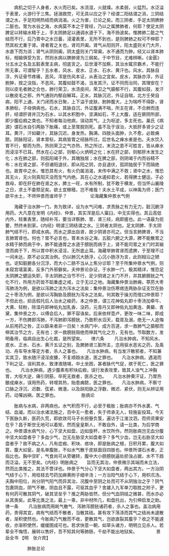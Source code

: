 <!-- { "loadSidebar": true } -->
　　病机之切于人身者，水火而已矣。水流湿，火就燥。水柔弱，火猛烈。水泛溢于表里，火游行于三焦。拯溺救焚，可无具以应之乎？经谓二阳结谓之消，三阴结谓之水，手足阳明热结而病消渴。火之为害，已论之矣。而三阴者，手足太阴脾肺二脏也。胃为水谷之海，水病莫不本之于胃经，乃以之属脾肺者，何耶？使足太阴脾足以转输水精于上，手太阴肺足以通调水道于下，海不扬波矣。惟脾肺二脏之气结而不行，后乃胃中之水日蓄，浸灌表里，无所不到也，是则脾肺之权可不伸耶？然其权尤重于肾。肾者胃之关也，肾司开阖。肾气从阳则开，阳太盛则关门大开，水直下而为消；肾气从阴则阖，阴太盛则关门常阖，水不通而为肿。经又以肾本肺标，相输俱受为言，然则水病以脾肺肾为三纲矣。于中节目，尤难辨晰。《金匮》分五水之名及五脏表里主病，彻底言之。后世漫不加察，其治水辄宗霸术，不能行所无事，可谓智乎？五水者，风水、皮水、正水、石水、黄汗也。风水，其脉自浮，外证骨节疼痛，恶风，浑是伤风本证，从表治之宜矣。皮水，其脉亦浮，外证胕肿，按之没指，不恶风，其腹如鼓不渴，当发其汗。证不同而治同，其理安在？则以皮毛者肺之合也，肺行荣卫，水渍皮间，荣卫之气膹郁不行，其腹如鼓，发汗以散皮毛之邪，外气通则内郁自解耳。正水，其脉沉迟，外证自喘，北方壬癸自病，阳不上通，关门闭而水日聚，上下溢于皮肤，胕肿腹大，上为喘呼不得卧，肾本肺标，子母俱病也。石水，其脉自沉，外证腹满不喘，所主在肾，不合肺而连肝，经谓肝肾并沉为石水，以其水积胞中，坚满如石，不上大腹，适在厥阴所部，即少腹疝瘕之类也。不知者每治他病，误动其气，上为呕逆，多主死也。巢氏《病源》谓石水自引两胁下胀痛，或上至胃脘则死。虽不及于误治，大抵肝多肾少之证耳。黄汗，汗如蘗汁，其脉沉迟，身发热，胸满，四肢头面肿，久不愈，必致痈脓。阴脉阳证，肾本胃标，其病皆胃之经脉所过，后世名之瘅水者是也。夫水饮入胃不行，郁而为热，热则荣卫之气亦热，热之所过，末流之患不可胜言，皆从瘅水而浸淫不已耳。然水在心之部，则郁心火炳明之化；水在肝之部，则郁肝木发生之化；水在肺之部，则孤阳竭于外，其魄独居；水在脾之部，则阴竭于内而谷精不布；水在肾之部，不但诸阳退伏，即从阳之阴，亦且退伏，孤阴独居于下而隔绝也。故胃中之水，惟恐其有火，有火仍属消渴，末传中满之不救；肾中之水，惟恐其无火，无火则真阳灭没而生气内绝。其在心之水遏抑君火，若得脾土健运，子必救母，即在肝在肺在肾之水，脾土一旺，水有所制，犹不敢于横发，但当怀山襄陵之日，求土不委颓足矣。欲土宜稼穑，岂不难哉！夫水土平成，以神禹为师；医门欲平水土，不师仲景而谁师乎？
　　　　　论海藏集仲景水气例

　　海藏于治水肿一门，务为致详，设为水气问难，求责脉之有力无力，脏沉腑浮用药。大凡意在发明《内经》、仲景，其实浑是后人窠臼，中无实得也。其云高低内外，轻重表里，随经补泻，要当详察肺、胃、肾三经，病即瘥也。此一语最为扼要，然终未到家。《内经》明谓三阴结谓之水。三阴者太阴也。足太阴脾、手太阴肺气结不行，即成水病。而水之源出自肾，故少阴肾亦司之。但当言肺脾肾，不当言肺胃肾也。何也？胃不必言也，胃本水谷之海，五脏六腑之大源，脾不能散胃之水精于肺而病于中，肺不能通胃之水道于膀胱而病于上，肾不能司胃之关门时其输泄而病于下，所以胃中积水浸淫，无所底止耳。海藏举肺胃肾而遗脾，于至理不过一间未达，原不必议其治例。仍以肺沉大肠浮，心沉小肠浮为言，此则相沿之陋也。讵知脏腑各分沉浮，而大小二肠不当从上焦分诊耶？至于所集仲景水气例，则未窥宫墙富美，反多门外邪僻矣。夫仲景论杂证，于水肿一门，极其精详，惟恐足太阴脾之健运失职，手太阴肺之治节不行，足少阴肾之关门不开，并其腑膀胱之气化不行，所用方药皆不蹈重虚之戒，立于无过之地。海藏集仲景治肺痈，葶苈大枣泻肺汤为例，是欲以泻肺之法为泻水之法矣；集仲景治伤寒痞连两胁杂证支饮在胁之十枣汤为例，是欲以泻胸胁及膀胱为泻水之法矣。何其敢于操刃而借口仲景耶？不但此也，抑且假托后人治水之峻药，本之仲景，谓三花神佑丸即十枣汤加牵牛、大黄、轻粉，除湿丹即神佑丸加乳香、没药，元青丹又即神佑丸加黄连、黄蘗、青黛，集仲景之方，以傅会后人，罪不容诛矣。后来依样壶卢，更改一味二味，即成一方，不伤脾即泻肺，不泻肺即泻膀胱，乃致积水滔天，载胥及溺，绝无一人追悔从前用药之咎，正以繇来者非一日矣！水病门中，成方百道，求一救肺气之膹郁而伸其治节之方，无有也；求一救膀胱阻绝而伸其气化之方，无有也。节取数方，发明备用，临病自出生心化裁，是所望矣。　　律六条
　　凡治水肿病，不知风水、皮水、正水、石水、黄汗五证之别，及脾肺肾三脏所主，恣用驱水恶劣之药，及禹功、舟车导水等定方者，杀人之事也。　　凡治水肿病，有当发汗散邪者，不知兼实其卫，致水随汗浸淫皮腠，不复顺趋水道，医之罪也。　　凡治水肿病，遇渴而下利之证，误利其水，致津液随竭，中土坐困，甚者脉代气促，摈于死亡，医之罪也。　　凡治水肿病，遇少腹素有积块疝瘕，误行发表攻里，致其人浊气上冲胸胃，大呕大逆，痛引阴筋，卒死无救者，医杀之也。　　凡治水肿黄汗证，乃胃热酿成瘅水，误用热药，转增其热，贻患痈脓，医之罪也。　　凡治水肿病，不察寸口脉之浮沉、迟数、弦紧、微濇，以及趺阳脉之浮数、微迟、紧伏，则无从辨证用药，动罹凶祸，医之罪也。
　　　　　胀病论

　　胀病与水病，非两病也。水气积而不行，必至于极胀；胀病亦不外水裹、气结、血凝。而以治水诸法施之，百中无一愈者，失于师承无人，轻施妄投耳。今天下医脉久断，医药久荒，即欲效司马子长担簦负笈，遍访于江淮汶泗，而师资果安在乎？昌于斯世无地可以着矩，然而皇皇斯人，不敢自外，请一比类，为后学商之。仲景谓水病气分，心下坚大如盘，边如旋杯，水饮所作。然则胀病岂无血分腹中坚大如盘者乎？多血少气，岂无左胁坚大如盘者乎？多气少血，岂无右胁坚大如盘者乎？故不病之人，凡有症瘕、积块、痞块，即是胀病之根，日积月累，腹大如箕，腹大如瓮，是名单腹胀，不似水气散于皮肤面目四肢也。仲景所谓石水者，正指比也。胸中空旷，气食尚可从旁辘转，腹中大小肠膀胱逼处瘀浊占据，水不下趋而泛溢，无不至矣。《内经》明胀病之　　旨而无其治，仲景微示其端而未立法，然而比类推之，其法不啻详也。仲景于气分心下坚大如盘者，两出其方。一方治阴气结于心下，用桂枝去芍药加麻黄附子细辛汤；一方治阳气结于心下，用枳朮汤。夫胸中阳位，尚分阴气阳气而异其治，况腹中至阴之处而可不从阴独治之乎？阴气包裹阴血，阴气不散，阴血且不露，可驱其血乎？舍雄入九军单刀取胜之附子，更有何药可散其阴气，破其坚垒乎？推之两胁皆然，但分气血阴结之微甚，而水亦必从其类矣。此等比类之法，最上一乘，非中材所几，和盘托出，为引伸启发之助。　　律一条
　　凡治胀病而用耗气散气、泻肺泻膀胱诸药者，杀人之事也。盖治病用药，贵得其宜，病有气结而不散者，当散其结。甚有攻下荡涤而其气之结尚未遽散者，渐积使然也。今胀病乃气散而不收，更散其气，岂欲直裂其腹乎？收之不能遽收，亦渐积使然，缓缓图成可也。若求快意一朝，如草头诸方，明明立见杀人。若辈全不悔悟，展转以售奸，吾不知其何等肺肠，千劫不能出地狱矣。
　　　　景岳全书 【明　张介宾】

　　　　　肿胀总论

